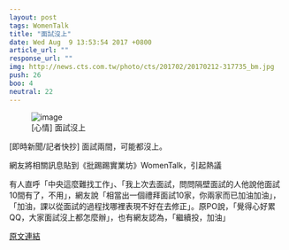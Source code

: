 ```yaml
---
layout: post
tags: WomenTalk
title: "面試沒上"
date: Wed Aug  9 13:53:54 2017 +0800
article_url: ""
response_url: ""
img: http://news.cts.com.tw/photo/cts/201702/20170212-317735_bm.jpg
push: 26
boo: 4
neutral: 22
---
```


<figure>
<img src="http://news.cts.com.tw/photo/cts/201702/20170212-317735_bm.jpg" alt="image">
<figcaption>
[心情] 面試沒上
</figcaption>
</figure>



[即時新聞/記者快抄] 面試兩間，可能都沒上。

網友將相關訊息貼到《批踢踢實業坊》WomenTalk，引起熱議

有人直呼「中央這麼難找工作」、「我上次去面試，問問隔壁面試的人他說他面試10間有了，不用」，網友說「相當出一個禮拜面試10家，你兩家而已加油加油」，「加油，課以從面試的過程找哪裡表現不好在去修正」。原PO說，「覺得心好累QQ，大家面試沒上都怎麼辦」，也有網友認為，「繼續投，加油」

<a href = "https://www.ptt.cc/bbs/WomenTalk/M.1502258036.A.3CB.html">原文連結</a>

